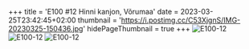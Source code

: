 +++
title = 'E100 #12 Hinni kanjon, Võrumaa'
date = 2023-03-25T23:42:45+02:00
thumbnail = 'https://i.postimg.cc/C53XjgnS/IMG-20230325-150436.jpg'
hidePageThumbnail = true
+++
![E100-12](https://i.postimg.cc/C53XjgnS/IMG-20230325-150436.jpg)
![E100-12](https://i.postimg.cc/hvzNzjj2/IMG-20230325-145151.jpg)
![E100-12](https://i.postimg.cc/CxGTsz4t/IMG-20230325-145119.jpg)